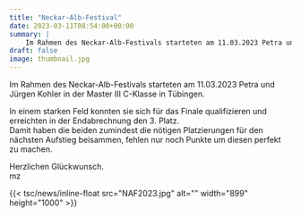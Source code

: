 ```yaml
---
title: "Neckar-Alb-Festival"
date: 2023-03-11T08:54:00+00:00
summary: |
    Im Rahmen des Neckar-Alb-Festivals starteten am 11.03.2023 Petra und Jürgen Kohler in der Master III C-Klasse in Tübingen.
draft: false
image: thumbnail.jpg
---
```


Im Rahmen des Neckar-Alb-Festivals starteten am 11.03.2023 Petra und Jürgen Kohler in der Master III C-Klasse in Tübingen.

In einem starken Feld konnten sie sich für das Finale qualifizieren und erreichten in der Endabrechnung den 3. Platz.   
Damit haben die beiden zumindest die nötigen Platzierungen für den nächsten Aufstieg beisammen, fehlen nur noch Punkte um diesen perfekt zu machen.

Herzlichen Glückwunsch.  
mz

{{< tsc/news/inline-float src="NAF2023.jpg" alt="" width="899" height="1000" >}}


